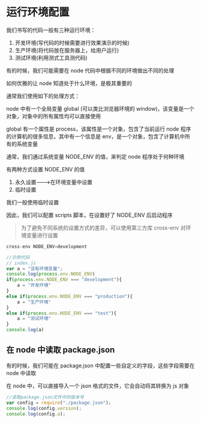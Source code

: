 # 运行环境配置

我们书写的代码一般有三种运行环境：

1. 开发环境(写代码的时候需要进行效果演示的时候)
2. 生产环境(将代码放在服务器上，给用户运行)
3. 测试环境(利用测式工具测代码)

有的时候，我们可能需要在 node 代码中根据不同的环境做出不同的处理

如何优雅的让 node 知道处于什么环境，是极其重要的

通常我们使用如下的处理方式：

node 中有一个全局变量 global (可以类比浏览器环境的 window)，该变量是一个对象，对象中的所有属性均可以直接使用

global 有一个属性是 process，该属性是一个对象，包含了当前运行 node 程序的计算机的很多信息，其中有一个信息是 env，是一个对象，包含了计算机中所有的系统变量

通常，我们通过系统变量 NODE_ENV 的值，来判定 node 程序处于何种环境

有两种方式设置 NODE_ENV 的值

1. 永久设置--->在环境变量中设置
2. 临时设置

我们一般使用临时设置

因此，我们可以配置 scripts 脚本，在设置好了 NODE_ENV 后启动程序

> 为了避免不同系统的设置方式的差异，可以使用第三方库 cross-env 对环境变量进行设置

```js
cross-env NODE_ENV=development

//示例代码
// index.js
var a = "没有环境变量";
console.log(process.env.NODE_ENV)
if(process.env.NODE_ENV === "development"){
    a = "开发环境"
}
else if(process.env.NODE_ENV === "production"){
    a = "生产环境"
}
else if(process.env.NODE_ENV === "test"){
    a = "测试环境"
}
console.log(a)

```

## 在 node 中读取 package.json

有的时候，我们可能在 package.json 中配置一些自定义的字段，这些字段需要在 node 中读取

在 node 中，可以直接导入一个 json 格式的文件，它会自动将其转换为 js 对象

```js
//读取package.json文件中的版本号
var config = require("./package.json");
console.log(config.version);
console.log(config.a);
```
